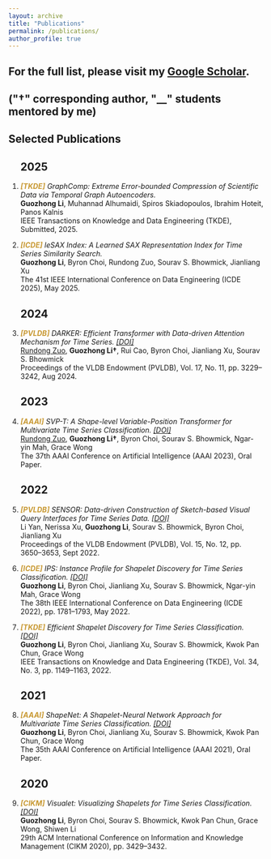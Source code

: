 ```yaml
---
layout: archive
title: "Publications"
permalink: /publications/
author_profile: true
---
```


## For the full list, please visit my <a href="https://scholar.google.com/citations?user=xr_cyAgAAAAJ&hl=en&authuser=2" target="_blank" rel="noopener noreferrer">Google Scholar</a>.</p>

## ("†" corresponding author, "__" students mentored by me)
<!-- "*" equal contribution, -->

<h2>Selected Publications</h2>

<ol>

<h2>2025</h2>

<li><p><i><b style="color: #C89933">[TKDE]</b> GraphComp: Extreme Error-bounded Compression of Scientific Data via Temporal Graph Autoencoders.</i><br>
<b>Guozhong Li</b>, Muhannad Alhumaidi, Spiros Skiadopoulos, Ibrahim Hoteit, Panos Kalnis<br>
IEEE Transactions on Knowledge and Data Engineering (TKDE), Submitted, 2025.</p></li>

<li><p><i><b style="color: #C89933">[ICDE]</b> leSAX Index: A Learned SAX Representation Index for Time Series Similarity Search.</i><br>
<b>Guozhong Li</b>, Byron Choi, Rundong Zuo, Sourav S. Bhowmick, Jianliang Xu<br>
The 41st IEEE International Conference on Data Engineering (ICDE 2025), May 2025.</p></li>

<h2>2024</h2>

<li><p><i><b style="color: #C89933">[PVLDB]</b> DARKER: Efficient Transformer with Data-driven Attention Mechanism for Time Series. <a href="https://doi.org/10.14778/3681954.3681996">[DOI]</a></i><br>
<u>Rundong Zuo</u>, <b>Guozhong Li†</b>, Rui Cao, Byron Choi, Jianliang Xu, Sourav S. Bhowmick<br>
Proceedings of the VLDB Endowment (PVLDB), Vol. 17, No. 11, pp. 3229–3242, Aug 2024.</p></li>

<h2>2023</h2>

<li><p><i><b style="color: #C89933">[AAAI]</b> SVP-T: A Shape-level Variable-Position Transformer for Multivariate Time Series Classification. <a href="https://doi.org/10.1609/aaai.v37i9.26359">[DOI]</a></i><br>
<u>Rundong Zuo</u>, <b>Guozhong Li†</b>, Byron Choi, Sourav S. Bhowmick, Ngar-yin Mah, Grace Wong<br>
The 37th AAAI Conference on Artificial Intelligence (AAAI 2023), Oral Paper.</p></li>

<h2>2022</h2>

<li><p><i><b style="color: #C89933">[PVLDB]</b> SENSOR: Data-driven Construction of Sketch-based Visual Query Interfaces for Time Series Data. <a href="https://doi.org/10.14778/3554821.3554866">[DOI]</a></i><br>
Li Yan, Nerissa Xu, <b>Guozhong Li</b>, Sourav S. Bhowmick, Byron Choi, Jianliang Xu<br>
Proceedings of the VLDB Endowment (PVLDB), Vol. 15, No. 12, pp. 3650–3653, Sept 2022.</p></li>

<li><p><i><b style="color: #C89933">[ICDE]</b> IPS: Instance Profile for Shapelet Discovery for Time Series Classification. <a href="https://doi.org/10.1109/ICDE53745.2022.00179">[DOI]</a></i><br>
<b>Guozhong Li</b>, Byron Choi, Jianliang Xu, Sourav S. Bhowmick, Ngar-yin Mah, Grace Wong<br>
The 38th IEEE International Conference on Data Engineering (ICDE 2022), pp. 1781–1793, May 2022.</p></li>

<li><p><i><b style="color: #C89933">[TKDE]</b> Efficient Shapelet Discovery for Time Series Classification. <a href="https://doi.org/10.1109/TKDE.2020.2995870">[DOI]</a></i><br>
<b>Guozhong Li</b>, Byron Choi, Jianliang Xu, Sourav S. Bhowmick, Kwok Pan Chun, Grace Wong<br>
IEEE Transactions on Knowledge and Data Engineering (TKDE), Vol. 34, No. 3, pp. 1149–1163, 2022.</p></li>

<h2>2021</h2>

<li><p><i><b style="color: #C89933">[AAAI]</b> ShapeNet: A Shapelet-Neural Network Approach for Multivariate Time Series Classification. <a href="https://doi.org/10.1609/aaai.v35i9.17018">[DOI]</a></i><br>
<b>Guozhong Li</b>, Byron Choi, Jianliang Xu, Sourav S. Bhowmick, Kwok Pan Chun, Grace Wong<br>
The 35th AAAI Conference on Artificial Intelligence (AAAI 2021), Oral Paper.</p></li>

<h2>2020</h2>

<li><p><i><b style="color: #C89933">[CIKM]</b> Visualet: Visualizing Shapelets for Time Series Classification. <a href="https://doi.org/10.1145/3340531.3417414">[DOI]</a></i><br>
<b>Guozhong Li</b>, Byron Choi, Sourav S. Bhowmick, Kwok Pan Chun, Grace Wong, Shiwen Li<br>
29th ACM International Conference on Information and Knowledge Management (CIKM 2020), pp. 3429–3432.</p></li>

</ol>
